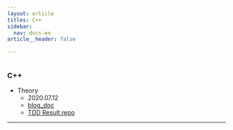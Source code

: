 ```yaml
---
layout: article
titles: C++
sidebar:
  nav: docs-en
article__header: false

---
```


<img class="image image--xl" src=""/>



### C++

+ Theory
  + 2020.07.12
  + [blog_doc](https://dongsub-joung.github.io/archive.html?tag=cpp)
  + [TDD Result repo](https://github.com/dongsub-joung/cpp)



---